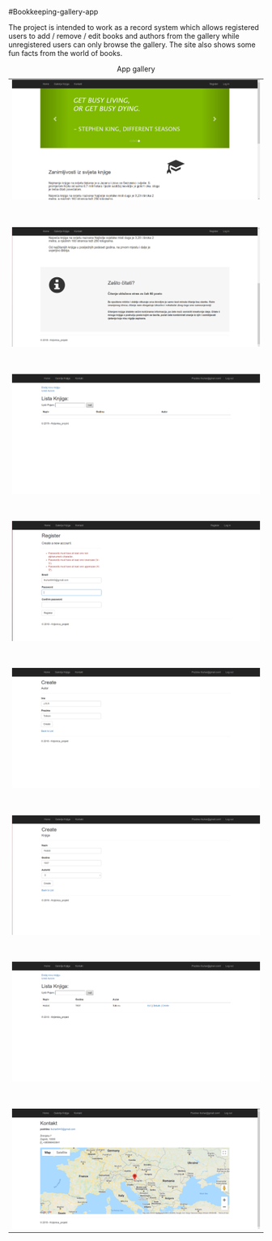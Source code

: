 #Bookkeeping-gallery-app

The project is intended to work as a record system which allows registered users to add / remove / edit books and authors from the gallery while unregistered users can only browse the gallery. The site also shows some fun facts from the world of books.

<table style="width:100%">
  <caption>App gallery</caption>
  <tr>
    <td><img src="/img/bookkepping-homepage1.PNG" alt="bookkepping-homepage1"><p><br/><p></td>
  </tr>
   <tr>
    <td><img src="/img/bookkepping-homepage2.PNG" alt="bookkepping-homepage2"><p><br/><p></td>
  </tr>
   <tr>
    <td><img src="/img/bookkepping-gallery.PNG" alt="bookkepping-gallery"><p><br/><p></td>
  </tr>
   <tr>
    <td><img src="/img/bookkepping-register-musthave.PNG" alt="bookkepping-musthave"><p><br/><p></td>
  </tr>
   <tr>
    <td><img src="/img/bookkepping-register-new-author.PNG" alt="bookkepping-register-new-author"><p><br/><p></td>
  </tr>
   <tr>
    <td><img src="/img/bookkepping-register-new-book.PNG" alt="bookkepping-register-new-book"><p><br/><p></td>
  </tr>
   <tr>
    <td><img src="/img/bookkepping-gallery-updated.PNG" alt="bookkepping-gallery-updated"><p><br/><p></td> 
  </tr>
   <tr>
    <td><img src="/img/bookkepping-contact.PNG" alt="bookkepping-contact"></td>
  </tr>
</table>
